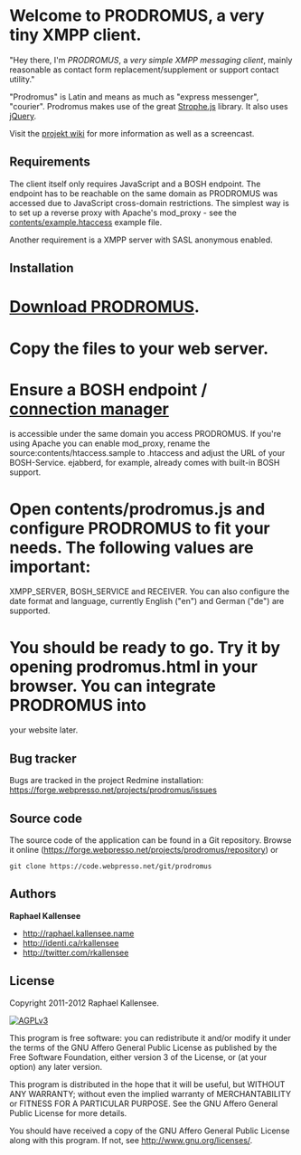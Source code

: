 Welcome to PRODROMUS, a very tiny XMPP client.
==============================================

"Hey there, I'm *PRODROMUS*, a *very simple XMPP messaging client*, mainly reasonable as contact
form replacement/supplement or support contact utility."

"Prodromus" is Latin and means as much as "express messenger", "courier". Prodromus makes use of
the great [Strophe.js](http://strophe.im/strophejs/) library. It also uses [jQuery](http://jquery.com/).

Visit the [projekt wiki](http://forge.webpresso.net/projects/prodromus/wiki/Wiki) for more information
as well as a screencast.

Requirements
------------

The client itself only requires JavaScript and a BOSH endpoint. The endpoint has to be reachable
on the same domain as PRODROMUS was accessed due to JavaScript cross-domain restrictions. The
simplest way is to set up a reverse proxy with Apache's mod_proxy - see the
[contents/example.htaccess](http://forge.webpresso.net/projects/prodromus/repository/revisions/master/entry/contents/htaccess.sample)
example file.

Another requirement is a XMPP server with SASL anonymous enabled.


Installation
------------

# [Download PRODROMUS](http://forge.webpresso.net/projects/prodromus/files).
# Copy the files to your web server.
# Ensure a BOSH endpoint / [connection manager](http://metajack.im/2008/09/08/which-bosh-server-do-you-need/)
  is accessible under the same domain you access PRODROMUS. If you're using Apache you can enable mod_proxy,
  rename the source:contents/htaccess.sample to .htaccess and adjust the URL of your BOSH-Service. ejabberd,
  for example, already comes with built-in BOSH support.
# Open contents/prodromus.js and configure PRODROMUS to fit your needs. The following values are important:
  XMPP_SERVER, BOSH_SERVICE and RECEIVER. You can also configure the date format and language, currently English
  ("en") and German ("de") are supported.
# You should be ready to go. Try it by opening prodromus.html in your browser. You can integrate PRODROMUS into
  your website later.


Bug tracker
-----------

Bugs are tracked in the project Redmine installation:
https://forge.webpresso.net/projects/prodromus/issues


Source code
-----------

The source code of the application can be found in a Git repository. Browse it
online (https://forge.webpresso.net/projects/prodromus/repository) or

`git clone https://code.webpresso.net/git/prodromus`


Authors
-------

**Raphael Kallensee**

+ http://raphael.kallensee.name
+ http://identi.ca/rkallensee
+ http://twitter.com/rkallensee


License
---------------------

Copyright 2011-2012 Raphael Kallensee.

[![AGPLv3](http://www.gnu.org/graphics/agplv3-155x51.png)](http://www.gnu.org/licenses/agpl-3.0.html)

This program is free software: you can redistribute it and/or modify
it under the terms of the GNU Affero General Public License as published by
the Free Software Foundation, either version 3 of the License, or
(at your option) any later version.

This program is distributed in the hope that it will be useful,
but WITHOUT ANY WARRANTY; without even the implied warranty of
MERCHANTABILITY or FITNESS FOR A PARTICULAR PURPOSE. See the
GNU Affero General Public License for more details.

You should have received a copy of the GNU Affero General Public License
along with this program.  If not, see <http://www.gnu.org/licenses/>.
